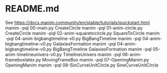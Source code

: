# README.md

See https://docs.manim.community/en/stable/tutorials/quickstart.html
manim -pql 00-main.py CreateCircle
manim -pql 01-anim-circle.py CreateCircle
manim -pql 02-anim-squaretocircle.py SquareToCircle
manim -pql 04-anim-bigbangtimeline-v0.py BigBangTimeline
manim -pql 04-anim-bigbangtimeline-v0.py GalaxiesFormation
manim -pql 04-anim-bigbangtimeline-v0.py BigBangTimeline GalaxiesFormation
manim -pql 05-anim-timelineunivers-v0.py TimelineUnivers
manim -pql 06-anim-frameboxlatex.py MovingFrameBox
manim -pql 07-OpeningManim.py OpeningManim
manim -pql 08-SinCurveUnitCircle.py SineCurveUnitCircle
